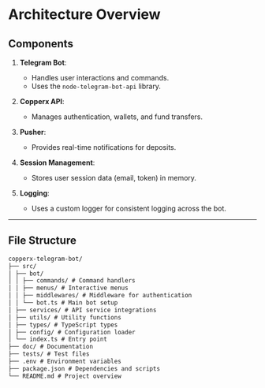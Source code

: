 # Architecture Overview

## Components
1. **Telegram Bot**:
   - Handles user interactions and commands.
   - Uses the `node-telegram-bot-api` library.

2. **Copperx API**:
   - Manages authentication, wallets, and fund transfers.

3. **Pusher**:
   - Provides real-time notifications for deposits.

4. **Session Management**:
   - Stores user session data (email, token) in memory.

5. **Logging**:
   - Uses a custom logger for consistent logging across the bot.

---

## File Structure
```markdown
copperx-telegram-bot/
├── src/
│ ├── bot/
│ │ ├── commands/ # Command handlers
│ │ ├── menus/ # Interactive menus
│ │ ├── middlewares/ # Middleware for authentication
│ │ └── bot.ts # Main bot setup
│ ├── services/ # API service integrations
│ ├── utils/ # Utility functions
│ ├── types/ # TypeScript types
│ ├── config/ # Configuration loader
│ └── index.ts # Entry point
├── doc/ # Documentation
├── tests/ # Test files
├── .env # Environment variables
├── package.json # Dependencies and scripts
└── README.md # Project overview
```
